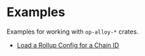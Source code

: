 # Examples

Examples for working with `op-alloy-*` crates.

- [Load a Rollup Config for a Chain ID](./load-a-rollup-config.md)
